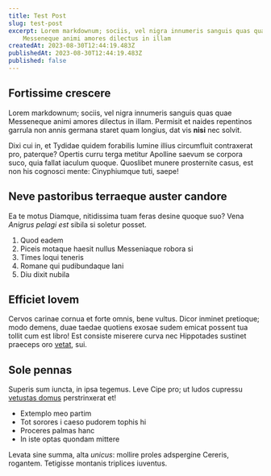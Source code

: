 ```yaml
---
title: Test Post
slug: test-post
excerpt: Lorem markdownum; sociis, vel nigra innumeris sanguis quas quae
    Messeneque animi amores dilectus in illam
createdAt: 2023-08-30T12:44:19.483Z
publishedAt: 2023-08-30T12:44:19.483Z
published: false
---
```


## Fortissime crescere

Lorem markdownum; sociis, vel nigra innumeris sanguis quas quae Messeneque animi amores dilectus in illam. Permisit et naides repentinos garrula non annis germana staret quam longius, dat vis **nisi** nec solvit.

Dixi cui in, et Tydidae quidem forabilis lumine illius circumfluit contraxerat pro, paterque? Opertis curru terga metitur Apolline saevum se corpora suco, quia fallat iaculum quoque. Quoslibet munere prosternite casus, est non his cognosci mente: Cinyphiumque tuti, saepe!

## Neve pastoribus terraeque auster candore

Ea te motus Diamque, nitidissima tuam feras desine quoque suo? Vena _Anigrus pelagi est_ sibila si soletur posset.

1. Quod eadem
2. Piceis motaque haesit nullus Messeniaque robora si
3. Times loqui teneris
4. Romane qui pudibundaque Iani
5. Diu dixit nubila

## Efficiet Iovem

Cervos carinae cornua et forte omnis, bene vultus. Dicor inminet pretioque; modo demens, duae taedae quotiens exosae sudem emicat possent tua tollit cum est libro! Est consiste miserere curva nec Hippotades sustinet praeceps oro [vetat](http://www.ora.io/), sui.

## Sole pennas

Superis sum iuncta, in ipsa tegemus. Leve Cipe pro; ut ludos cupressu [vetustas domus](http://ad.net/mihi) perstrinxerat et!

-   Extemplo meo partim
-   Tot sorores i caeso pudorem tophis hi
-   Proceres palmas hanc
-   In iste optas quondam mittere

Levata sine summa, alta _unicus_: mollire proles adspergine Cereris, rogantem. Tetigisse montanis triplices iuventus.
